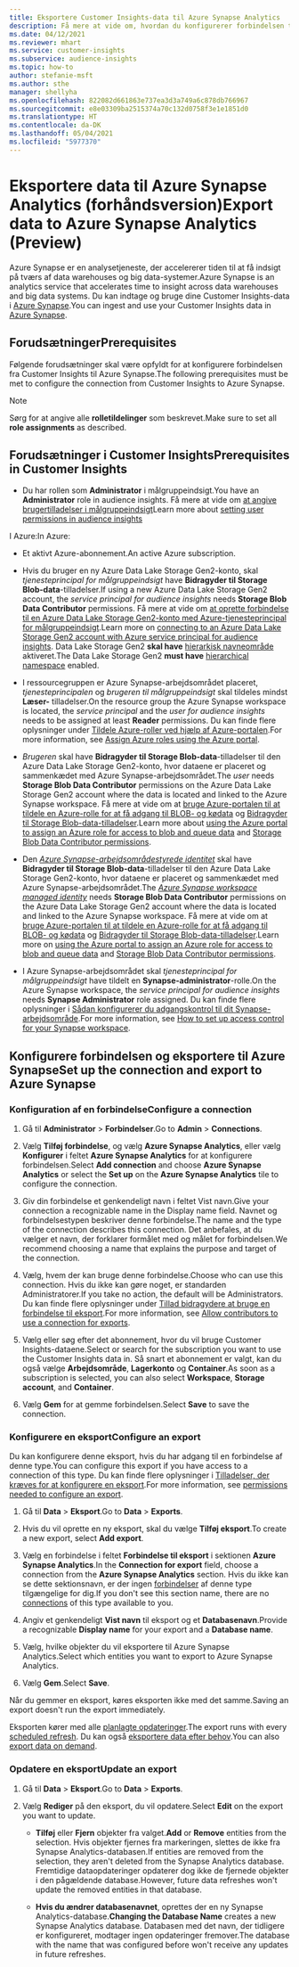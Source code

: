 ```yaml
---
title: Eksportere Customer Insights-data til Azure Synapse Analytics
description: Få mere at vide om, hvordan du konfigurerer forbindelsen til Azure Synapse Analytics.
ms.date: 04/12/2021
ms.reviewer: mhart
ms.service: customer-insights
ms.subservice: audience-insights
ms.topic: how-to
author: stefanie-msft
ms.author: sthe
manager: shellyha
ms.openlocfilehash: 822082d661863e737ea3d3a749a6c878db766967
ms.sourcegitcommit: e8e03309ba2515374a70c132d0758f3e1e1851d0
ms.translationtype: HT
ms.contentlocale: da-DK
ms.lasthandoff: 05/04/2021
ms.locfileid: "5977370"
---
```

# <a name="export-data-to-azure-synapse-analytics-preview"></a><span data-ttu-id="1a26f-103">Eksportere data til Azure Synapse Analytics (forhåndsversion)</span><span class="sxs-lookup"><span data-stu-id="1a26f-103">Export data to Azure Synapse Analytics (Preview)</span></span>

<span data-ttu-id="1a26f-104">Azure Synapse er en analysetjeneste, der accelererer tiden til at få indsigt på tværs af data warehouses og big data-systemer.</span><span class="sxs-lookup"><span data-stu-id="1a26f-104">Azure Synapse is an analytics service that accelerates time to insight across data warehouses and big data systems.</span></span> <span data-ttu-id="1a26f-105">Du kan indtage og bruge dine Customer Insights-data i [Azure Synapse](/azure/synapse-analytics/overview-what-is).</span><span class="sxs-lookup"><span data-stu-id="1a26f-105">You can ingest and use your Customer Insights data in [Azure Synapse](/azure/synapse-analytics/overview-what-is).</span></span>

## <a name="prerequisites"></a><span data-ttu-id="1a26f-106">Forudsætninger</span><span class="sxs-lookup"><span data-stu-id="1a26f-106">Prerequisites</span></span>

<span data-ttu-id="1a26f-107">Følgende forudsætninger skal være opfyldt for at konfigurere forbindelsen fra Customer Insights til Azure Synapse.</span><span class="sxs-lookup"><span data-stu-id="1a26f-107">The following prerequisites must be met to configure the connection from Customer Insights to Azure Synapse.</span></span>

> [!NOTE]
> <span data-ttu-id="1a26f-108">Sørg for at angive alle **rolletildelinger** som beskrevet.</span><span class="sxs-lookup"><span data-stu-id="1a26f-108">Make sure to set all **role assignments** as described.</span></span>  

## <a name="prerequisites-in-customer-insights"></a><span data-ttu-id="1a26f-109">Forudsætninger i Customer Insights</span><span class="sxs-lookup"><span data-stu-id="1a26f-109">Prerequisites in Customer Insights</span></span>

* <span data-ttu-id="1a26f-110">Du har rollen som **Administrator** i målgruppeindsigt.</span><span class="sxs-lookup"><span data-stu-id="1a26f-110">You have an **Administrator** role in audience insights.</span></span> <span data-ttu-id="1a26f-111">Få mere at vide om [at angive brugertilladelser i målgruppeindsigt](permissions.md#assign-roles-and-permissions)</span><span class="sxs-lookup"><span data-stu-id="1a26f-111">Learn more about [setting user permissions in audience insights](permissions.md#assign-roles-and-permissions)</span></span>

<span data-ttu-id="1a26f-112">I Azure:</span><span class="sxs-lookup"><span data-stu-id="1a26f-112">In Azure:</span></span> 

- <span data-ttu-id="1a26f-113">Et aktivt Azure-abonnement.</span><span class="sxs-lookup"><span data-stu-id="1a26f-113">An active Azure subscription.</span></span>

- <span data-ttu-id="1a26f-114">Hvis du bruger en ny Azure Data Lake Storage Gen2-konto, skal *tjenesteprincipal for målgruppeindsigt* have **Bidragyder til Storage Blob-data**-tilladelser.</span><span class="sxs-lookup"><span data-stu-id="1a26f-114">If using a new Azure Data Lake Storage Gen2 account, the *service principal for audience insights* needs **Storage Blob Data Contributor** permissions.</span></span> <span data-ttu-id="1a26f-115">Få mere at vide om [at oprette forbindelse til en Azure Data Lake Storage Gen2-konto med Azure-tjenesteprincipal for målgruppeindsigt](connect-service-principal.md).</span><span class="sxs-lookup"><span data-stu-id="1a26f-115">Learn more on [connecting to an Azure Data Lake Storage Gen2 account with Azure service principal for audience insights](connect-service-principal.md).</span></span> <span data-ttu-id="1a26f-116">Data Lake Storage Gen2 **skal have** [hierarkisk navneområde](/azure/storage/blobs/data-lake-storage-namespace) aktiveret.</span><span class="sxs-lookup"><span data-stu-id="1a26f-116">The Data Lake Storage Gen2 **must have** [hierarchical namespace](/azure/storage/blobs/data-lake-storage-namespace) enabled.</span></span>

- <span data-ttu-id="1a26f-117">I ressourcegruppen er Azure Synapse-arbejdsområdet placeret, *tjenesteprincipalen* og *brugeren til målgruppeindsigt* skal tildeles mindst **Læser-** tilladelser.</span><span class="sxs-lookup"><span data-stu-id="1a26f-117">On the resource group the Azure Synapse workspace is located, the *service principal* and the *user for audience insights* needs to be assigned at least **Reader** permissions.</span></span> <span data-ttu-id="1a26f-118">Du kan finde flere oplysninger under [Tildele Azure-roller ved hjælp af Azure-portalen](/azure/role-based-access-control/role-assignments-portal).</span><span class="sxs-lookup"><span data-stu-id="1a26f-118">For more information, see [Assign Azure roles using the Azure portal](/azure/role-based-access-control/role-assignments-portal).</span></span>

- <span data-ttu-id="1a26f-119">*Brugeren* skal have **Bidragyder til Storage Blob-data**-tilladelser til den Azure Data Lake Storage Gen2-konto, hvor dataene er placeret og sammenkædet med Azure Synapse-arbejdsområdet.</span><span class="sxs-lookup"><span data-stu-id="1a26f-119">The *user* needs **Storage Blob Data Contributor** permissions on the Azure Data Lake Storage Gen2 account where the data is located and linked to the Azure Synapse workspace.</span></span> <span data-ttu-id="1a26f-120">Få mere at vide om at [bruge Azure-portalen til at tildele en Azure-rolle for at få adgang til BLOB- og kødata](/azure/storage/common/storage-auth-aad-rbac-portal) og [Bidragyder til Storage Blob-data-tilladelser](/azure/role-based-access-control/built-in-roles#storage-blob-data-contributor).</span><span class="sxs-lookup"><span data-stu-id="1a26f-120">Learn more about [using the Azure portal to assign an Azure role for access to blob and queue data](/azure/storage/common/storage-auth-aad-rbac-portal) and [Storage Blob Data Contributor permissions](/azure/role-based-access-control/built-in-roles#storage-blob-data-contributor).</span></span>

- <span data-ttu-id="1a26f-121">Den *[Azure Synapse-arbejdsområdestyrede identitet](/azure/synapse-analytics/security/synapse-workspace-managed-identity)* skal have **Bidragyder til Storage Blob-data**-tilladelser til den Azure Data Lake Storage Gen2-konto, hvor dataene er placeret og sammenkædet med Azure Synapse-arbejdsområdet.</span><span class="sxs-lookup"><span data-stu-id="1a26f-121">The *[Azure Synapse workspace managed identity](/azure/synapse-analytics/security/synapse-workspace-managed-identity)* needs **Storage Blob Data Contributor** permissions on the Azure Data Lake Storage Gen2 account where the data is located and linked to the Azure Synapse workspace.</span></span> <span data-ttu-id="1a26f-122">Få mere at vide om at [bruge Azure-portalen til at tildele en Azure-rolle for at få adgang til BLOB- og kødata](/azure/storage/common/storage-auth-aad-rbac-portal) og [Bidragyder til Storage Blob-data-tilladelser](/azure/role-based-access-control/built-in-roles#storage-blob-data-contributor).</span><span class="sxs-lookup"><span data-stu-id="1a26f-122">Learn more on [using the Azure portal to assign an Azure role for access to blob and queue data](/azure/storage/common/storage-auth-aad-rbac-portal) and [Storage Blob Data Contributor permissions](/azure/role-based-access-control/built-in-roles#storage-blob-data-contributor).</span></span>

- <span data-ttu-id="1a26f-123">I Azure Synapse-arbejdsområdet skal *tjenesteprincipal for målgruppeindsigt* have tildelt en **Synapse-administrator**-rolle.</span><span class="sxs-lookup"><span data-stu-id="1a26f-123">On the Azure Synapse workspace, the *service principal for audience insights* needs **Synapse Administrator** role assigned.</span></span> <span data-ttu-id="1a26f-124">Du kan finde flere oplysninger i [Sådan konfigurerer du adgangskontrol til dit Synapse-arbejdsområde](/azure/synapse-analytics/security/how-to-set-up-access-control).</span><span class="sxs-lookup"><span data-stu-id="1a26f-124">For more information, see [How to set up access control for your Synapse workspace](/azure/synapse-analytics/security/how-to-set-up-access-control).</span></span>

## <a name="set-up-the-connection-and-export-to-azure-synapse"></a><span data-ttu-id="1a26f-125">Konfigurere forbindelsen og eksportere til Azure Synapse</span><span class="sxs-lookup"><span data-stu-id="1a26f-125">Set up the connection and export to Azure Synapse</span></span>

### <a name="configure-a-connection"></a><span data-ttu-id="1a26f-126">Konfiguration af en forbindelse</span><span class="sxs-lookup"><span data-stu-id="1a26f-126">Configure a connection</span></span>

1. <span data-ttu-id="1a26f-127">Gå til **Administrator** > **Forbindelser**.</span><span class="sxs-lookup"><span data-stu-id="1a26f-127">Go to **Admin** > **Connections**.</span></span>

1. <span data-ttu-id="1a26f-128">Vælg **Tilføj forbindelse**, og vælg **Azure Synapse Analytics**, eller vælg **Konfigurer** i feltet **Azure Synapse Analytics** for at konfigurere forbindelsen.</span><span class="sxs-lookup"><span data-stu-id="1a26f-128">Select **Add connection** and choose **Azure Synapse Analytics** or select the **Set up** on the **Azure Synapse Analytics** tile to configure the connection.</span></span>

1. <span data-ttu-id="1a26f-129">Giv din forbindelse et genkendeligt navn i feltet Vist navn.</span><span class="sxs-lookup"><span data-stu-id="1a26f-129">Give your connection a recognizable name in the Display name field.</span></span> <span data-ttu-id="1a26f-130">Navnet og forbindelsestypen beskriver denne forbindelse.</span><span class="sxs-lookup"><span data-stu-id="1a26f-130">The name and the type of the connection describes this connection.</span></span> <span data-ttu-id="1a26f-131">Det anbefales, at du vælger et navn, der forklarer formålet med og målet for forbindelsen.</span><span class="sxs-lookup"><span data-stu-id="1a26f-131">We recommend choosing a name that explains the purpose and target of the connection.</span></span>

1. <span data-ttu-id="1a26f-132">Vælg, hvem der kan bruge denne forbindelse.</span><span class="sxs-lookup"><span data-stu-id="1a26f-132">Choose who can use this connection.</span></span> <span data-ttu-id="1a26f-133">Hvis du ikke kan gøre noget, er standarden Administratorer.</span><span class="sxs-lookup"><span data-stu-id="1a26f-133">If you take no action, the default will be Administrators.</span></span> <span data-ttu-id="1a26f-134">Du kan finde flere oplysninger under [Tillad bidragydere at bruge en forbindelse til eksport](connections.md#allow-contributors-to-use-a-connection-for-exports).</span><span class="sxs-lookup"><span data-stu-id="1a26f-134">For more information, see [Allow contributors to use a connection for exports](connections.md#allow-contributors-to-use-a-connection-for-exports).</span></span>

1. <span data-ttu-id="1a26f-135">Vælg eller søg efter det abonnement, hvor du vil bruge Customer Insights-dataene.</span><span class="sxs-lookup"><span data-stu-id="1a26f-135">Select or search for the subscription you want to use the Customer Insights data in.</span></span> <span data-ttu-id="1a26f-136">Så snart et abonnement er valgt, kan du også vælge **Arbejdsområde**, **Lagerkonto** og **Container**.</span><span class="sxs-lookup"><span data-stu-id="1a26f-136">As soon as a subscription is selected, you can also select **Workspace**, **Storage account**, and **Container**.</span></span>

1. <span data-ttu-id="1a26f-137">Vælg **Gem** for at gemme forbindelsen.</span><span class="sxs-lookup"><span data-stu-id="1a26f-137">Select **Save** to save the connection.</span></span>

### <a name="configure-an-export"></a><span data-ttu-id="1a26f-138">Konfigurere en eksport</span><span class="sxs-lookup"><span data-stu-id="1a26f-138">Configure an export</span></span>

<span data-ttu-id="1a26f-139">Du kan konfigurere denne eksport, hvis du har adgang til en forbindelse af denne type.</span><span class="sxs-lookup"><span data-stu-id="1a26f-139">You can configure this export if you have access to a connection of this type.</span></span> <span data-ttu-id="1a26f-140">Du kan finde flere oplysninger i [Tilladelser, der kræves for at konfigurere en eksport](export-destinations.md#set-up-a-new-export).</span><span class="sxs-lookup"><span data-stu-id="1a26f-140">For more information, see [permissions needed to configure an export](export-destinations.md#set-up-a-new-export).</span></span>

1. <span data-ttu-id="1a26f-141">Gå til **Data** > **Eksport**.</span><span class="sxs-lookup"><span data-stu-id="1a26f-141">Go to **Data** > **Exports**.</span></span>

1. <span data-ttu-id="1a26f-142">Hvis du vil oprette en ny eksport, skal du vælge **Tilføj eksport**.</span><span class="sxs-lookup"><span data-stu-id="1a26f-142">To create a new export, select **Add export**.</span></span>

1. <span data-ttu-id="1a26f-143">Vælg en forbindelse i feltet **Forbindelse til eksport** i sektionen **Azure Synapse Analytics**.</span><span class="sxs-lookup"><span data-stu-id="1a26f-143">In the **Connection for export** field, choose a connection from the **Azure Synapse Analytics** section.</span></span> <span data-ttu-id="1a26f-144">Hvis du ikke kan se dette sektionsnavn, er der ingen [forbindelser](connections.md) af denne type tilgængelige for dig.</span><span class="sxs-lookup"><span data-stu-id="1a26f-144">If you don't see this section name, there are no [connections](connections.md) of this type available to you.</span></span>

1. <span data-ttu-id="1a26f-145">Angiv et genkendeligt **Vist navn** til eksport og et **Databasenavn**.</span><span class="sxs-lookup"><span data-stu-id="1a26f-145">Provide a recognizable **Display name** for your export and a **Database name**.</span></span>

1. <span data-ttu-id="1a26f-146">Vælg, hvilke objekter du vil eksportere til Azure Synapse Analytics.</span><span class="sxs-lookup"><span data-stu-id="1a26f-146">Select which entities you want to export to Azure Synapse Analytics.</span></span>

1. <span data-ttu-id="1a26f-147">Vælg **Gem**.</span><span class="sxs-lookup"><span data-stu-id="1a26f-147">Select **Save**.</span></span>

<span data-ttu-id="1a26f-148">Når du gemmer en eksport, køres eksporten ikke med det samme.</span><span class="sxs-lookup"><span data-stu-id="1a26f-148">Saving an export doesn't run the export immediately.</span></span>

<span data-ttu-id="1a26f-149">Eksporten kører med alle [planlagte opdateringer](system.md#schedule-tab).</span><span class="sxs-lookup"><span data-stu-id="1a26f-149">The export runs with every [scheduled refresh](system.md#schedule-tab).</span></span> <span data-ttu-id="1a26f-150">Du kan også [eksportere data efter behov](export-destinations.md#run-exports-on-demand).</span><span class="sxs-lookup"><span data-stu-id="1a26f-150">You can also [export data on demand](export-destinations.md#run-exports-on-demand).</span></span>

### <a name="update-an-export"></a><span data-ttu-id="1a26f-151">Opdatere en eksport</span><span class="sxs-lookup"><span data-stu-id="1a26f-151">Update an export</span></span>

1. <span data-ttu-id="1a26f-152">Gå til **Data** > **Eksport**.</span><span class="sxs-lookup"><span data-stu-id="1a26f-152">Go to **Data** > **Exports**.</span></span>

1. <span data-ttu-id="1a26f-153">Vælg **Rediger** på den eksport, du vil opdatere.</span><span class="sxs-lookup"><span data-stu-id="1a26f-153">Select **Edit** on the export you want to update.</span></span>

   - <span data-ttu-id="1a26f-154">**Tilføj** eller **Fjern** objekter fra valget.</span><span class="sxs-lookup"><span data-stu-id="1a26f-154">**Add** or **Remove** entities from the selection.</span></span> <span data-ttu-id="1a26f-155">Hvis objekter fjernes fra markeringen, slettes de ikke fra Synapse Analytics-databasen.</span><span class="sxs-lookup"><span data-stu-id="1a26f-155">If entities are removed from the selection, they aren't deleted from the Synapse Analytics database.</span></span> <span data-ttu-id="1a26f-156">Fremtidige dataopdateringer opdaterer dog ikke de fjernede objekter i den pågældende database.</span><span class="sxs-lookup"><span data-stu-id="1a26f-156">However, future data refreshes won't update the removed entities in that database.</span></span>

   - <span data-ttu-id="1a26f-157">**Hvis du ændrer databasenavnet**, oprettes der en ny Synapse Analytics-database.</span><span class="sxs-lookup"><span data-stu-id="1a26f-157">**Changing the Database Name** creates a new Synapse Analytics database.</span></span> <span data-ttu-id="1a26f-158">Databasen med det navn, der tidligere er konfigureret, modtager ingen opdateringer fremover.</span><span class="sxs-lookup"><span data-stu-id="1a26f-158">The database with the name that was configured before won't receive any updates in future refreshes.</span></span>
